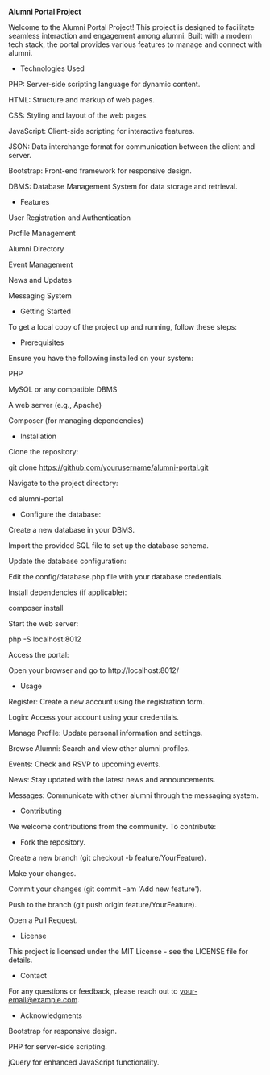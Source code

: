 **Alumni Portal Project**

Welcome to the Alumni Portal Project! This project is designed to facilitate seamless interaction and engagement among alumni. Built with a modern tech stack, the portal provides various features to manage and connect with alumni.



* Technologies Used

PHP: Server-side scripting language for dynamic content.

HTML: Structure and markup of web pages.

CSS: Styling and layout of the web pages.

JavaScript: Client-side scripting for interactive features.

JSON: Data interchange format for communication between the client and server.

Bootstrap: Front-end framework for responsive design.

DBMS: Database Management System for data storage and retrieval.



* Features

User Registration and Authentication

Profile Management

Alumni Directory

Event Management

News and Updates

Messaging System


* Getting Started

To get a local copy of the project up and running, follow these steps:

* Prerequisites

Ensure you have the following installed on your system:

PHP

MySQL or any compatible DBMS

A web server (e.g., Apache)

Composer (for managing dependencies)


* Installation

Clone the repository:

git clone https://github.com/yourusername/alumni-portal.git

Navigate to the project directory:

cd alumni-portal


* Configure the database:

Create a new database in your DBMS.

Import the provided SQL file to set up the database schema.

Update the database configuration:

Edit the config/database.php file with your database credentials.


Install dependencies (if applicable):

composer install

Start the web server:

php -S localhost:8012

Access the portal:

Open your browser and go to http://localhost:8012/


* Usage

Register: Create a new account using the registration form.

Login: Access your account using your credentials.

Manage Profile: Update personal information and settings.

Browse Alumni: Search and view other alumni profiles.

Events: Check and RSVP to upcoming events.

News: Stay updated with the latest news and announcements.

Messages: Communicate with other alumni through the messaging system.


* Contributing

We welcome contributions from the community. To contribute:


* Fork the repository.

Create a new branch (git checkout -b feature/YourFeature).

Make your changes.

Commit your changes (git commit -am 'Add new feature').

Push to the branch (git push origin feature/YourFeature).

Open a Pull Request.


* License

This project is licensed under the MIT License - see the LICENSE file for details.



* Contact

For any questions or feedback, please reach out to your-email@example.com.


* Acknowledgments

Bootstrap for responsive design.

PHP for server-side scripting.

jQuery for enhanced JavaScript functionality.
